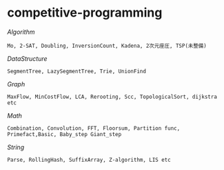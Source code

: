 # competitive-programming

*Algorithm*  

    Mo, 2-SAT, Doubling, InversionCount, Kadena, 2次元座圧, TSP(未整備)
*DataStructure*  

    SegmentTree, LazySegmentTree, Trie, UnionFind  
*Graph*  

    MaxFlow, MinCostFlow, LCA, Rerooting, Scc, TopologicalSort, dijkstra etc
*Math*  

    Combination, Convolution, FFT, Floorsum, Partition func, Primefact,Basic, Baby_step Giant_step
*String*  

    Parse, RollingHash, SuffixArray, Z-algorithm, LIS etc 

